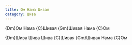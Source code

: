 ```yaml
---
title: Ом Нама Шивая
category: Шива
---
```

{Dm}Ом Нама {C}Шивая {Gm}Шивая Нама {C}Ом

{Dm}Шива Шива Шива {C}Шивая {Gm}Шивая Нама {C}Ом